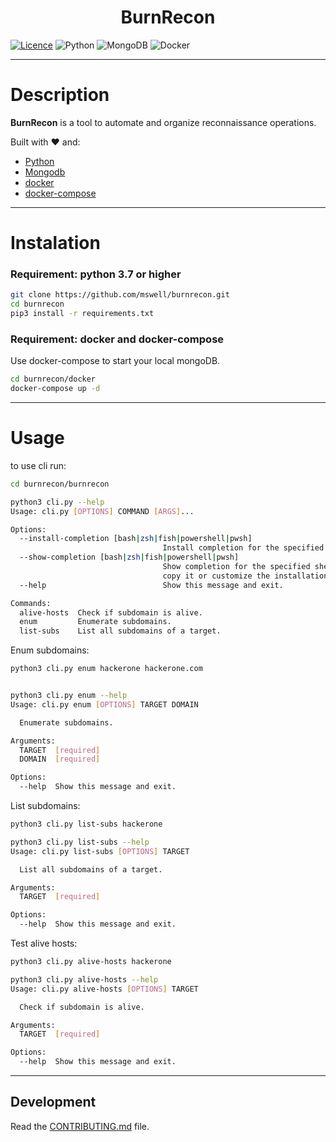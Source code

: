 <!-- markdownlint-disable -->
<h1 align="center">
    BurnRecon
</h1>
<!-- markdownlint-restore -->

[![Licence](https://img.shields.io/github/license/Ileriayo/markdown-badges?style=for-the-badge)](./LICENSE) ![Python](https://img.shields.io/badge/python-3670A0?style=for-the-badge&logo=python&logoColor=ffdd54) ![MongoDB](https://img.shields.io/badge/MongoDB-%234ea94b.svg?style=for-the-badge&logo=mongodb&logoColor=white) ![Docker](https://img.shields.io/badge/docker-%230db7ed.svg?style=for-the-badge&logo=docker&logoColor=white)

----

# Description

**BurnRecon** is a tool to automate and organize reconnaissance operations.

Built with ❤️ and:

- [Python](https://www.python.org/)
- [Mongodb](https://www.mongodb.com/pt-br)
- [docker](https://www.docker.com/)
- [docker-compose](https://docs.docker.com/compose/install/)

----

# Instalation

### **Requirement: python 3.7 or higher**

```bash
git clone https://github.com/mswell/burnrecon.git
cd burnrecon
pip3 install -r requirements.txt
```

### **Requirement: docker and docker-compose**

Use docker-compose to start your local mongoDB.

```bash
cd burnrecon/docker
docker-compose up -d
```

----

# Usage

to use cli run:

```bash
cd burnrecon/burnrecon

python3 cli.py --help
Usage: cli.py [OPTIONS] COMMAND [ARGS]...

Options:
  --install-completion [bash|zsh|fish|powershell|pwsh]
                                  Install completion for the specified shell.
  --show-completion [bash|zsh|fish|powershell|pwsh]
                                  Show completion for the specified shell, to
                                  copy it or customize the installation.
  --help                          Show this message and exit.

Commands:
  alive-hosts  Check if subdomain is alive.
  enum         Enumerate subdomains.
  list-subs    List all subdomains of a target.

```

Enum subdomains:

```bash
python3 cli.py enum hackerone hackerone.com


python3 cli.py enum --help
Usage: cli.py enum [OPTIONS] TARGET DOMAIN

  Enumerate subdomains.

Arguments:
  TARGET  [required]
  DOMAIN  [required]

Options:
  --help  Show this message and exit.
```

List subdomains:

```bash
python3 cli.py list-subs hackerone

python3 cli.py list-subs --help
Usage: cli.py list-subs [OPTIONS] TARGET

  List all subdomains of a target.

Arguments:
  TARGET  [required]

Options:
  --help  Show this message and exit.
```

Test alive hosts:

```bash
python3 cli.py alive-hosts hackerone

python3 cli.py alive-hosts --help
Usage: cli.py alive-hosts [OPTIONS] TARGET

  Check if subdomain is alive.

Arguments:
  TARGET  [required]

Options:
  --help  Show this message and exit.
```

----

## Development

Read the [CONTRIBUTING.md](CONTRIBUTING.md) file.
